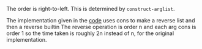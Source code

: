 The order is right-to-left. This is determined by `construct-arglist`.

The implementation given in the [code](https://github.com/nwg/sicp/commit/fca6f84f5a32b35fb068dc2dfb02b9208c4e00c6#diff-1520bc4ef2b0995ca0ae523d35f5626d) uses cons to make a reverse list and then
a reverse builtin The reverse operation is order n and each arg cons is order 1
so the time taken is roughly 2n instead of n, for the original implementation.
